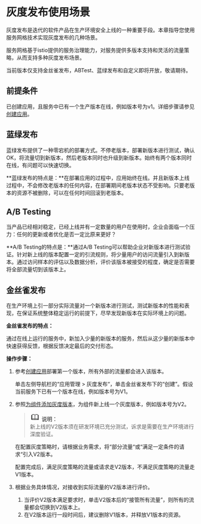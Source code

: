 # 灰度发布使用场景<a name="cce_01_0050"></a>

灰度发布是迭代的软件产品在生产环境安全上线的一种重要手段。本章指导您使用服务网格技术实现灰度发布的几种场景。

服务网格基于istio提供的服务治理能力，对服务提供多版本支持和灵活的流量策略，从而支持多种灰度发布场景。

当前版本仅支持金丝雀发布，ABTest、蓝绿发布和自定义即将开放，敬请期待。

## 前提条件<a name="section77301553236"></a>

已创建应用，且服务中已有一个生产版本在线，例如版本号为v1。详细步骤请参见[创建应用](创建应用.md)。

## 蓝绿发布<a name="section82561111111"></a>

蓝绿发布提供了一种零宕机的部署方式。不停老版本，部署新版本进行测试，确认OK，将流量切到新版本，然后老版本同时也升级到新版本。始终有两个版本同时在线，有问题可以快速切换。

**蓝绿发布的特点是：**在部署应用的过程中，应用始终在线。并且新版本上线过程中，不会修改老版本的任何内容，在部署期间老版本状态不受影响。只要老版本的资源不被删除，可以在任何时间回滚到老版本。

## A/B Testing<a name="section972381761119"></a>

当产品已经相对稳定，已经上线并有一定数量的用户在使用时，企业会面临一个压力：任何的更新或者优化是否一定比原来更好？

**A/B Testing的特点是：**通过A/B Testing可以帮助企业对新版本进行测试验证。针对新上线的版本配置一定的引流规则，将少量用户的访问流量引入到新版本。通过访问样本的评估以及数据分析，评价该版本被接受的程度，确定是否需要将全部流量切到该版本上。

## 金丝雀发布<a name="section18766329162914"></a>

在生产环境上引一部分实际流量对一个新版本进行测试，测试新版本的性能和表现，在保证系统整体稳定运行的前提下，尽早发现新版本在实际环境上的问题。

**金丝雀发布的特点：**

通过在线上运行的服务中，新加入少量的新版本的服务，然后从这少量的新版本中快速获得反馈，根据反馈决定最后的交付形态。

**操作步骤：**

1.  参考[创建应用](创建应用.md)部署第一个版本，所有外部的流量都会进入该版本。

    单击左侧导航栏的“应用管理 \> 灰度发布“，单击金丝雀发布下的“创建”。假设当前服务下已有一个版本在线，例如版本号为V1。

2.  参照[为组件添加灰度版本](为组件添加灰度版本.md)，为组件新上线一个灰度版本，例如版本号为V2。

    >![](public_sys-resources/icon-note.gif) **说明：**   
    >新上线的V2版本须在研发环境已充分测试，诉求是需要在生产环境进行深度验证。  

    在配置灰度策略时，请根据业务需求，将“部分流量“或“满足一定条件的请求“引入V2版本。

    配置完成后，满足灰度策略的流量或请求走V2版本，不满足灰度策略的流量走V1版本。

3.  根据业务具体情况，对接收到实际流量的V2版本进行评价。
    1.  当评价V2版本满足要求时，单击V2版本后的“接管所有流量”，则所有的流量都会切换到V2版本上。
    2.  在V2版本运行一段时间后，建议删除V1版本，并释放V1版本的资源。


